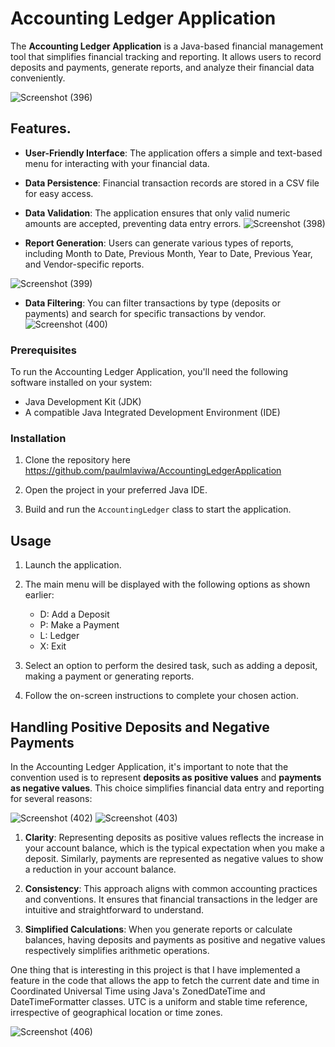 # Accounting Ledger Application

The **Accounting Ledger Application** is a Java-based financial management tool that simplifies financial tracking and reporting. It allows users to record deposits and payments, generate reports, and analyze their financial data conveniently.        

![Screenshot (396)](https://github.com/paulmlaviwa/AccountingLedgerApplication/assets/14105717/22a6641b-05b6-4932-8b86-ce1e355a4de5)

## Features.

- **User-Friendly Interface**: The application offers a simple and text-based menu for interacting with your financial data.

- **Data Persistence**: Financial transaction records are stored in a CSV file for easy access.

- **Data Validation**: The application ensures that only valid numeric amounts are accepted, preventing data entry errors.
  ![Screenshot (398)](https://github.com/paulmlaviwa/AccountingLedgerApplication/assets/14105717/8d916643-5358-4fc7-a4c3-eb3a94ec2f6e)


- **Report Generation**: Users can generate various types of reports, including Month to Date, Previous Month, Year to Date, Previous Year, and Vendor-specific reports.
  
![Screenshot (399)](https://github.com/paulmlaviwa/AccountingLedgerApplication/assets/14105717/96b838f2-74dd-480c-b3d3-896c34776947)

- **Data Filtering**: You can filter transactions by type (deposits or payments) and search for specific transactions by vendor.
![Screenshot (400)](https://github.com/paulmlaviwa/AccountingLedgerApplication/assets/14105717/e33fb16a-a321-4b71-9926-b51a6909a961)

### Prerequisites

To run the Accounting Ledger Application, you'll need the following software installed on your system:

- Java Development Kit (JDK)
- A compatible Java Integrated Development Environment (IDE)

### Installation

1. Clone the repository here https://github.com/paulmlaviwa/AccountingLedgerApplication

2. Open the project in your preferred Java IDE.

3. Build and run the `AccountingLedger` class to start the application.

## Usage

1. Launch the application.

2. The main menu will be displayed with the following options as shown earlier:

   - D: Add a Deposit
   - P: Make a Payment
   - L: Ledger
   - X: Exit

3. Select an option to perform the desired task, such as adding a deposit, making a payment or generating reports.

4. Follow the on-screen instructions to complete your chosen action.

## Handling Positive Deposits and Negative Payments

In the Accounting Ledger Application, it's important to note that the convention used is to represent **deposits as positive values** and **payments as negative values**. This choice simplifies financial data entry and reporting for several reasons:

![Screenshot (402)](https://github.com/paulmlaviwa/AccountingLedgerApplication/assets/14105717/2116e0ee-8c86-45e2-baf4-19b9f7901d65)  ![Screenshot (403)](https://github.com/paulmlaviwa/AccountingLedgerApplication/assets/14105717/3bad771a-717e-4bd9-9ecb-34a0fc888948)

1. **Clarity**: Representing deposits as positive values reflects the increase in your account balance, which is the typical expectation when you make a deposit. Similarly, payments are represented as negative values to show a reduction in your account balance.

2. **Consistency**: This approach aligns with common accounting practices and conventions. It ensures that financial transactions in the ledger are intuitive and straightforward to understand.

3. **Simplified Calculations**: When you generate reports or calculate balances, having deposits and payments as positive and negative values respectively simplifies arithmetic operations.

One thing that is interesting in this project is that I have implemented a feature in the code that allows the app to fetch the current date and time in Coordinated Universal Time using Java's ZonedDateTime and DateTimeFormatter classes. UTC is a uniform and stable time reference, irrespective of geographical location or time zones.

![Screenshot (406)](https://github.com/paulmlaviwa/AccountingLedgerApplication/assets/14105717/e4af570c-e661-4b45-b303-b6f8cdb5bb06)
